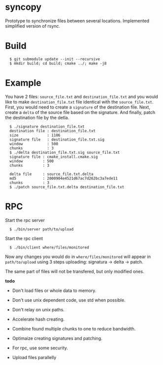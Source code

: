 # syncopy

Prototype to synchronize files between several locations.
Implemented simplified version of rsync.

# Build

      $ git submodule update --init --recursive
      $ mkdir build; cd build; cmake ../; make -j8

# Example

You have 2 files: `source_file.txt` and `destination_file.txt` and you would like to make `destination_file.txt` file identical with the `source_file.txt`.
First, you would need to create a `signature` of the destination file.
Next, create a `delta` of the source file based on the signature.
And finally, patch the destination file by the detla.

      $ ./signature destination_file.txt
      destination file : destination_file.txt
      size             : 1106
      signature file   : destination_file.txt.sig
      window           : 500
      chunks           : 3
      $ ./delta destination_file.txt.sig source_file.txt
      signature file : cmake_install.cmake.sig
      window         : 500
      chunks         : 3

      delta file     : source_file.txt.delta
      md5            : 2000904e4521d67ac7d262bc3a7ede11
      chunks         : 3
      $ ./patch source_file.txt.delta destination_file.txt


# RPC
Start the rpc server

      $ ./bin/server path/to/upload

Start the rpc client

      $ ./bin/client where/files/monitored


Now any changes you would do in `where/files/monitored` will appear in `path/to/upload` using 3 steps uploading: signatura -> delta -> patch.

The same part of files will not be transfered, but only modified ones.


**todo**

- Don't load files or whole data to memory.
- Don't use unix dependent code, use std when possible.
- Don't relay on unix paths.
- Accelerate hash creating.
- Combine found multiple chunks to one to reduce bandwidth.
- Optimaize creating signatures and patching.

- For rpc, use some security.
- Upload files parallelly


